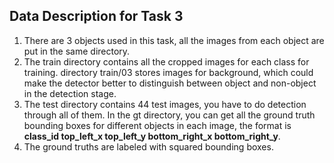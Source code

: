 ## Data Description for Task 3

1. There are 3 objects used in this task, all the images from each object are put in the same directory. 
2. The train directory contains all the cropped images for each class for training. directory train/03 stores images for background, which could make the detector better to distinguish between object and non-object in the detection stage. 
3. The test directory contains 44 test images, you have to do detection through all of them. In the gt directory, you can get all the ground truth bounding boxes for different objects in each image, the format is **class_id top_left_x top_left_y bottom_right_x bottom_right_y**.
4. The ground truths are labeled with squared bounding boxes.
